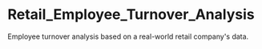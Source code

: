# Retail_Employee_Turnover_Analysis
 Employee turnover analysis based on a real-world retail company's data.
